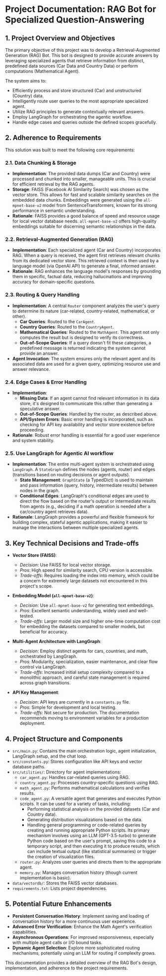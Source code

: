 # Project Documentation: RAG Bot for Specialized Question-Answering

## 1. Project Overview and Objectives

The primary objective of this project was to develop a Retrieval-Augmented Generation (RAG) Bot. This bot is designed to provide accurate answers by leveraging specialized agents that retrieve information from distinct, predefined data sources (Car Data and Country Data) or perform computations (Mathematical Agent).

The system aims to:
- Efficiently process and store structured (Car) and unstructured (Country) data.
- Intelligently route user queries to the most appropriate specialized agent.
- Utilize RAG principles to generate contextually relevant answers.
- Employ LangGraph for orchestrating the agentic workflow.
- Handle edge cases and queries outside the defined scopes gracefully.

## 2. Adherence to Requirements

This solution was built to meet the following core requirements:

### 2.1. Data Chunking & Storage
- **Implementation**: The provided data dumps (Car and Country) were processed and chunked into smaller, manageable units. This is crucial for efficient retrieval by the RAG agents.
- **Storage**: FAISS (Facebook AI Similarity Search) was chosen as the vector store. This allows for fast and scalable similarity searches on the embedded data chunks. Embeddings were generated using the `all-mpnet-base-v2` model from SentenceTransformers, known for its strong performance in semantic understanding.
- **Rationale**: FAISS provides a good balance of speed and resource usage for local vector database needs. `all-mpnet-base-v2` offers high-quality embeddings suitable for discerning semantic relationships in the data.

### 2.2. Retrieval-Augmented Generation (RAG)
- **Implementation**: Each specialized agent (Car and Country) incorporates RAG. When a query is received, the agent first retrieves relevant chunks from its dedicated vector store. This retrieved context is then used by a language model (via OpenAI API) to generate a final, informed answer.
- **Rationale**: RAG enhances the language model's responses by grounding them in specific, factual data, reducing hallucinations and improving accuracy for domain-specific questions.

### 2.3. Routing & Query Handling
- **Implementation**: A central `Router` component analyzes the user's query to determine its nature (car-related, country-related, mathematical, or other).
    - **Car Queries**: Routed to the `CarAgent`.
    - **Country Queries**: Routed to the `CountryAgent`.
    - **Mathematical Queries**: Routed to the `MathAgent`. This agent not only computes the result but is designed to verify its correctness.
    - **Out-of-Scope Queries**: If a query doesn't fit these categories, a predefined message is returned indicating the system cannot provide an answer.
- **Agent Invocation**: The system ensures only the relevant agent and its associated data are used for a given query, optimizing resource use and answer relevance.

### 2.4. Edge Cases & Error Handling
- **Implementation**:
    - **Missing Data**: If an agent cannot find relevant information in its data store, it's designed to communicate this rather than generating a speculative answer.
    - **Out-of-Scope Queries**: Handled by the router, as described above.
    - **API/System Errors**: Basic error handling is incorporated, such as checking for API key availability and vector store existence before proceeding.
- **Rationale**: Robust error handling is essential for a good user experience and system stability.

### 2.5. Use LangGraph for Agentic AI workflow
- **Implementation**: The entire multi-agent system is orchestrated using `LangGraph`. A `StateGraph` defines the nodes (agents, router) and edges (transitions based on routing decisions or agent outputs).
    - **State Management**: `GraphState` (a TypedDict) is used to maintain and pass information (query, history, intermediate results) between nodes in the graph.
    - **Conditional Edges**: LangGraph's conditional edges are used to direct the flow based on the router's output or intermediate results from agents (e.g., deciding if a math operation is needed after a car/country agent retrieves data).
- **Rationale**: LangGraph provides a powerful and flexible framework for building complex, stateful agentic applications, making it easier to manage the interactions between multiple specialized agents.

## 3. Key Technical Decisions and Trade-offs

- **Vector Store (FAISS)**:
    - *Decision*: Use FAISS for local vector storage.
    - *Pros*: High speed for similarity search, CPU version is accessible.
    - *Trade-offs*: Requires loading the index into memory, which could be a concern for extremely large datasets not encountered in this project's scope.

- **Embedding Model (`all-mpnet-base-v2`)**:
    - *Decision*: Use `all-mpnet-base-v2` for generating text embeddings.
    - *Pros*: Excellent semantic understanding, widely used and well-tested.
    - *Trade-offs*: Larger model size and higher one-time computation cost for embedding the datasets compared to smaller models, but beneficial for accuracy.

- **Multi-Agent Architecture with LangGraph**:
    - *Decision*: Employ distinct agents for cars, countries, and math, orchestrated by LangGraph.
    - *Pros*: Modularity, specialization, easier maintenance, and clear flow control via LangGraph.
    - *Trade-offs*: Increased initial setup complexity compared to a monolithic approach, and careful state management is required across graph transitions.

- **API Key Management**:
    - *Decision*: API keys are currently in a `constants.py` file.
    - *Pros*: Simple for development and local testing.
    - *Trade-offs*: Not secure for production. The documentation recommends moving to environment variables for a production deployment.

## 4. Project Structure and Components

- `src/main.py`: Contains the main orchestration logic, agent initialization, LangGraph setup, and the chat loop.
- `src/constants.py`: Stores configuration like API keys and vector database paths.
- `src/utilities/`: Directory for agent implementations:
    - `car_agent.py`: Handles car-related queries using RAG.
    - `country_agent.py`: Processes country-specific questions using RAG.
    - `math_agent.py`: Performs mathematical calculations and verifies results.
    - `code_agent.py`: A versatile agent that generates and executes Python scripts. It can be used for a variety of tasks, including:
        - Performing statistical analysis on the provided datasets (Car and Country data).
        - Generating distribution visualizations based on the data.
        - Handling general programming or code-related queries by creating and running appropriate Python scripts.
        Its primary mechanism involves using an LLM (GPT-3.5-turbo) to generate Python code based on the user's prompt, saving this code to a temporary script, and then executing it to produce results, which can include textual output (like statistical summaries) or trigger the creation of visualization files.
    - `router.py`: Analyzes user queries and directs them to the appropriate agent.
    - `memory.py`: Manages conversation history (though current implementation is basic).
- `data/vectordb/`: Stores the FAISS vector databases.
- `requirements.txt`: Lists project dependencies.

## 5. Potential Future Enhancements

- **Persistent Conversation History**: Implement saving and loading of conversation history for a more continuous user experience.
- **Advanced Error Verification**: Enhance the Math Agent's verification capabilities.
- **Asynchronous Operations**: For improved responsiveness, especially with multiple agent calls or I/O bound tasks.
- **Dynamic Agent Selection**: Explore more sophisticated routing mechanisms, potentially using an LLM for routing if complexity grows.

This documentation provides a detailed overview of the RAG Bot's design, implementation, and adherence to the project requirements. 